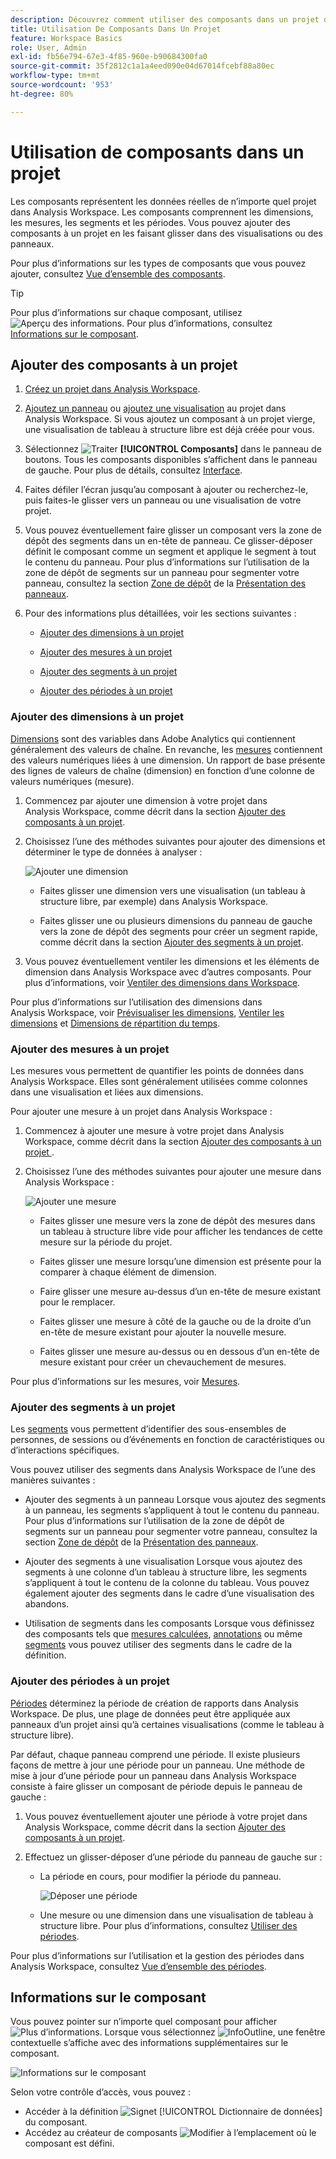 ```yaml
---
description: Découvrez comment utiliser des composants dans un projet dans Analysis Workspace
title: Utilisation De Composants Dans Un Projet
feature: Workspace Basics
role: User, Admin
exl-id: fb56e794-67e3-4f85-960e-b90684300fa0
source-git-commit: 35f2812c1a1a4eed090e04d67014fcebf88a80ec
workflow-type: tm+mt
source-wordcount: '953'
ht-degree: 80%

---
```


# Utilisation de composants dans un projet

Les composants représentent les données réelles de n’importe quel projet dans Analysis Workspace. Les composants comprennent les dimensions, les mesures, les segments et les périodes. Vous pouvez ajouter des composants à un projet en les faisant glisser dans des visualisations ou des panneaux.

Pour plus d’informations sur les types de composants que vous pouvez ajouter, consultez [Vue d’ensemble des composants](/help/analyze/analysis-workspace/components/analysis-workspace-components.md).

>[!TIP]
>
>Pour plus d’informations sur chaque composant, utilisez ![Aperçu des informations](/help/assets/icons/InfoOutline.svg). Pour plus d’informations, consultez [Informations sur le composant](#component-info).

## Ajouter des composants à un projet

1. [Créez un projet dans Analysis Workspace](/help/analyze/analysis-workspace/build-workspace-project/create-projects.md).

1. [Ajoutez un panneau](/help/analyze/analysis-workspace/c-panels/panels.md#create-a-panel) ou [ajoutez une visualisation](/help/analyze/analysis-workspace/visualizations/freeform-analysis-visualizations.md#add-visualizations-to-a-panel) au projet dans Analysis Workspace. Si vous ajoutez un composant à un projet vierge, une visualisation de tableau à structure libre est déjà créée pour vous.

1. Sélectionnez ![Traiter](/help/assets/icons/Curate.svg) **[!UICONTROL Composants]** dans le panneau de boutons. Tous les composants disponibles s’affichent dans le panneau de gauche. Pour plus de détails, consultez [Interface](/help/analyze/analysis-workspace/home.md#interface).

1. Faites défiler l’écran jusqu’au composant à ajouter ou recherchez-le, puis faites-le glisser vers un panneau ou une visualisation de votre projet.

1. Vous pouvez éventuellement faire glisser un composant vers la zone de dépôt des segments dans un en-tête de panneau. Ce glisser-déposer définit le composant comme un segment et applique le segment à tout le contenu du panneau.
Pour plus d’informations sur l’utilisation de la zone de dépôt de segments sur un panneau pour segmenter votre panneau, consultez la section [Zone de dépôt](/help/analyze/analysis-workspace/c-panels/panels.md#drop-zone) de la [Présentation des panneaux](/help/analyze/analysis-workspace/c-panels/panels.md).

1. Pour des informations plus détaillées, voir les sections suivantes :

   * [Ajouter des dimensions à un projet](#add-dimensions-to-a-project)

   * [Ajouter des mesures à un projet](#add-metrics-to-a-project)

   * [Ajouter des segments à un projet](#add-segments-to-a-project)

   * [Ajouter des périodes à un projet](#add-date-ranges-to-a-project)

### Ajouter des dimensions à un projet

[Dimensions](/help/components/dimensions/overview.md) sont des variables dans Adobe Analytics qui contiennent généralement des valeurs de chaîne. En revanche, les [mesures](/help/components/c-calcmetrics/cm-overview.md) contiennent des valeurs numériques liées à une dimension. Un rapport de base présente des lignes de valeurs de chaîne (dimension) en fonction d’une colonne de valeurs numériques (mesure).

1. Commencez par ajouter une dimension à votre projet dans Analysis Workspace, comme décrit dans la section [Ajouter des composants à un projet](#add-components-to-a-project).

1. Choisissez l’une des méthodes suivantes pour ajouter des dimensions et déterminer le type de données à analyser :

   ![Ajouter une dimension](assets/add-dimension.gif)

   * Faites glisser une dimension vers une visualisation (un tableau à structure libre, par exemple) dans Analysis Workspace.

   * Faites glisser une ou plusieurs dimensions du panneau de gauche vers la zone de dépôt des segments pour créer un segment rapide, comme décrit dans la section [Ajouter des segments à un projet](#add-filters-to-a-project).

1. Vous pouvez éventuellement ventiler les dimensions et les éléments de dimension dans Analysis Workspace avec d’autres composants. Pour plus d’informations, voir [Ventiler des dimensions dans Workspace](/help/analyze/analysis-workspace/components/dimensions/t-breakdown-fa.md).

Pour plus d’informations sur l’utilisation des dimensions dans Analysis Workspace, voir [Prévisualiser les dimensions](/help/analyze/analysis-workspace/components/dimensions/view-dimensions.md), [Ventiler les dimensions](/help/analyze/analysis-workspace/components/dimensions/t-breakdown-fa.md) et [Dimensions de répartition du temps](/help/analyze/analysis-workspace/components/dimensions/time-parting-dimensions.md).

### Ajouter des mesures à un projet

Les mesures vous permettent de quantifier les points de données dans Analysis Workspace. Elles sont généralement utilisées comme colonnes dans une visualisation et liées aux dimensions.

Pour ajouter une mesure à un projet dans Analysis Workspace :

1. Commencez à ajouter une mesure à votre projet dans Analysis Workspace, comme décrit dans la section [ Ajouter des composants à un projet ](#add-components-to-a-project).



1. Choisissez l’une des méthodes suivantes pour ajouter une mesure dans Analysis Workspace :

   ![Ajouter une mesure](assets/add-metric.gif)

   * Faites glisser une mesure vers la zone de dépôt des mesures dans un tableau à structure libre vide pour afficher les tendances de cette mesure sur la période du projet.

   * Faites glisser une mesure lorsqu’une dimension est présente pour la comparer à chaque élément de dimension.

   * Faire glisser une mesure au-dessus d’un en-tête de mesure existant pour le remplacer.

   * Faites glisser une mesure à côté de la gauche ou de la droite d’un en-tête de mesure existant pour ajouter la nouvelle mesure.

   * Faites glisser une mesure au-dessus ou en dessous d’un en-tête de mesure existant pour créer un chevauchement de mesures.


Pour plus d’informations sur les mesures, voir [Mesures](/help/analyze/analysis-workspace/components/apply-create-metrics.md).

### Ajouter des segments à un projet

Les [segments](/help/components/segmentation/seg-overview.md) vous permettent d’identifier des sous-ensembles de personnes, de sessions ou d’événements en fonction de caractéristiques ou d’interactions spécifiques.

Vous pouvez utiliser des segments dans Analysis Workspace de l’une des manières suivantes :

* Ajouter des segments à un panneau
Lorsque vous ajoutez des segments à un panneau, les segments s’appliquent à tout le contenu du panneau.
Pour plus d’informations sur l’utilisation de la zone de dépôt de segments sur un panneau pour segmenter votre panneau, consultez la section [Zone de dépôt](/help/analyze/analysis-workspace/c-panels/panels.md#drop-zone) de la [Présentation des panneaux](/help/analyze/analysis-workspace/c-panels/panels.md).

* Ajouter des segments à une visualisation
Lorsque vous ajoutez des segments à une colonne d’un tableau à structure libre, les segments s’appliquent à tout le contenu de la colonne du tableau. Vous pouvez également ajouter des segments dans le cadre d’une visualisation des abandons.

* Utilisation de segments dans les composants
Lorsque vous définissez des composants tels que [mesures calculées](/help/components/c-calcmetrics/c-workflow/cm-workflow/c-build-metrics/metrics-with-segments.md), [annotations](/help/analyze/analysis-workspace/components/annotations/create-annotations.md#annotation-builder) ou même [segments](/help/components/segmentation/segmentation-workflow/seg-build.md) vous pouvez utiliser des segments dans le cadre de la définition.


### Ajouter des périodes à un projet

[Périodes](/help/analyze/analysis-workspace/components/calendar-date-ranges/calendar.md) déterminez la période de création de rapports dans Analysis Workspace. De plus, une plage de données peut être appliquée aux panneaux d’un projet ainsi qu’à certaines visualisations (comme le tableau à structure libre).

Par défaut, chaque panneau comprend une période. Il existe plusieurs façons de mettre à jour une période pour un panneau. Une méthode de mise à jour d’une période pour un panneau dans Analysis Workspace consiste à faire glisser un composant de période depuis le panneau de gauche :

1. Vous pouvez éventuellement ajouter une période à votre projet dans Analysis Workspace, comme décrit dans la section [Ajouter des composants à un projet](#add-components-to-a-project).

1. Effectuez un glisser-déposer d’une période du panneau de gauche sur :

   * La période en cours, pour modifier la période du panneau.

     ![Déposer une période](assets/add-date-range.gif)

   * Une mesure ou une dimension dans une visualisation de tableau à structure libre. Pour plus d’informations, consultez [Utiliser des périodes](/help/analyze/analysis-workspace/components/calendar-date-ranges/calendar.md#use-date-ranges).

Pour plus d’informations sur l’utilisation et la gestion des périodes dans Analysis Workspace, consultez [Vue d’ensemble des périodes](/help/analyze/analysis-workspace/components/calendar-date-ranges/calendar.md).

## Informations sur le composant

Vous pouvez pointer sur n’importe quel composant pour afficher ![Plus d’informations](/help/assets/icons/InfoOutline.svg). Lorsque vous sélectionnez ![InfoOutline](/help/assets/icons/InfoOutline.svg), une fenêtre contextuelle s’affiche avec des informations supplémentaires sur le composant.

![Informations sur le composant](assets/component-info.png)

Selon votre contrôle d’accès, vous pouvez :

* Accéder à la définition ![Signet](/help/assets/icons/Bookmark.svg) [!UICONTROL Dictionnaire de données] du composant.
* Accédez au créateur de composants ![Modifier](/help/assets/icons/Edit.svg) à l’emplacement où le composant est défini.




<!--
# Use components in Analysis Workspace

Components make up the actual data of any project in Analysis Workspace. Components consist of dimensions, metrics, segments, and date ranges. You can add components to a project by dragging them into visualizations or panels.

For overview information about the types of components you can add, see [Components overview](/help/analyze/analysis-workspace/components/analysis-workspace-components.md).

>[!TIP]
>
>For information about each component, select the Info icon next to a component's name in the left rail of Analysis Workspace, or see the [Analytics Components Guide](/help/components/home.md).

## Begin adding components to a project

1. [Create a project in Analysis Workspace](/help/analyze/analysis-workspace/build-workspace-project/create-projects.md) if you haven't already.

1. [Add a panel](/help/analyze/analysis-workspace/c-panels/panels.md) or [add a visualization](/help/analyze/analysis-workspace/visualizations/freeform-analysis-visualizations.md#add-visualizations-to-a-panel) to the project in Analysis Workspace. 

   If you add a component to a blank project, a freeform table visualization is automatically created.

1. Select the **[!UICONTROL Components]** icon in the left rail.

   ![](assets/build-components.png)

1. Scroll to or search for the component you want to add, then drag it to a panel or visualization within your project. 

1. (Optional) Drag a component to the segment drop zone in a panel header. 

   Segments apply to all content within the panel.

   For information about how you can use the segment drop zone on a panel to filter your panel, see [Drop zone](/help/analyze/analysis-workspace/c-panels/panels.md#drop-zone) in [Panels overview](/help/analyze/analysis-workspace/c-panels/panels.md).

   ![drop a segment in the drop zone](assets/segment-dropzone.png)

1. For more detailed information, continue with one of the following sections, depending on the component type you are adding:

   * [Add dimensions to a project](#add-dimensions-to-a-project)

   * [Add metrics to a project](#add-metrics-to-a-project)

   * [Add segments to a project](#add-segments-to-a-project)

   * [Add date ranges to a project](#add-date-ranges-to-a-project)

## Add dimensions to a project

[Dimensions](/help/components/dimensions/overview.md) are variables in Adobe Analytics that typically contain string values. Common dimensions include [Page](/help/components/dimensions/page.md), [Referring domain](/help/components/dimensions/referring-domain.md), or an [eVar](/help/components/dimensions/evar.md). In contrast, [metrics](/help/components/metrics/overview.md) contain numeric values that tie to a dimension. A basic report shows rows of string values (dimension), against a column of numeric values (metric).

1. Start adding a dimension to your project in Analysis Workspace, as described in [Begin adding components to a project](#begin-adding-components-to-a-project).

1. Choose one of the following methods to add dimensions and determine the type of data you want to analyze:

   * Drag a dimension to a visualization (such as a freeform table) in Analysis Workspace.

     ![Add dimensions to a project](assets/add-dimensions.png)
   
   * Drag one or more dimensions from the left rail onto the segment drop zone to create an ad hoc segment, as described in [Add segments to a project](#add-segments-to-a-project).

     ![drop a segment in the drop zone](assets/segment-dropzone.png)

1. (Optional) You can break down dimensions and dimension items in Analysis Workspace with other components. 

   For more information, see [Break down dimensions](/help/analyze/analysis-workspace/components/dimensions/t-breakdown-fa.md).

For more information about how to use dimensions in Analysis Workspace, see [Preview dimensions](/help/analyze/analysis-workspace/components/dimensions/view-dimensions.md), [Break down dimensions](/help/analyze/analysis-workspace/components/dimensions/t-breakdown-fa.md), and [Time-parting dimensions](/help/analyze/analysis-workspace/components/dimensions/time-parting-dimensions.md).

## Add metrics to a project

[Metrics](/help/analyze/analysis-workspace/components/apply-create-metrics.md) allow you to quantify data points in Analysis Workspace. They are most commonly used as columns in a visualization and tied to dimensions.

To add a metric to a project in Analysis Workspace:

1. Start adding a metric to your project in Analysis Workspace, as described in [Begin adding components to a project](#begin-adding-components-to-a-project).

1. Choose one of the following methods to add a metric in Analysis Workspace:

   * Drag a metric to the metric drop zone in an empty Freeform table to see that metric trended over the project's date period. 

     ![Add a metric to a project](assets/add-metrics.png)

   * Drag a metric when a dimension is present to see that metric compared to each dimension item. 

   * Drag a metric on top of an existing metric header to replace it.

   * Drag a metric next to a header to see both metrics side-by-side.

For more information about how to use metrics in Analysis Workspace, see [Metrics](/help/analyze/analysis-workspace/components/apply-create-metrics.md).

## Add segments to a project

[Segments](/help/components/segmentation/seg-overview.md) allow you to identify subsets of visitors based on characteristics or specific interactions.

You can use segments in Analysis Workspace in any of the following ways:

### Add segments to a panel

When you add segments to a panel, the segments apply to all content within the panel.

For information about how you can use the segment drop zone on a panel to filter your panel, see [Drop zone](/help/analyze/analysis-workspace/c-panels/panels.md#drop-zone) in [Panels overview](/help/analyze/analysis-workspace/c-panels/panels.md).

### Add segments to a column in a freeform table

When you add segments to a column in a freeform table, the segments apply to all content within the table column.

### Use segments when creating calculated metrics

In the Calculated metric builder, you can apply segments within your metric definition. 

For more information, see [Segmented metrics](/help/components/c-calcmetrics/c-workflow/cm-workflow/c-build-metrics/metrics-with-segments.md).

## Add date ranges to a project

[Date ranges](/help/analyze/analysis-workspace/components/calendar-date-ranges/custom-date-ranges.md) determine the reporting time frame in Analysis Workspace, and can be applied to one or more panels within a project.

Each panel includes a date range by default. There are multiple ways to update a date range for a panel. One way to update a date range for a panel in Analysis Workspace is to drag a date range component from the left rail:

1. Start adding a date range to your project in Analysis Workspace, as described in [Begin adding components to a project](#begin-adding-components-to-a-project).

1. Drag a date range from the left rail onto the current date range in the upper-right portion of the panel.

     ![drop a date range](assets/daterange-drop.png)

For more information about how to use calendars and date ranges in Analysis Workspace, see [Calendar and date ranges overview](/help/analyze/analysis-workspace/components/calendar-date-ranges/calendar.md).

-->